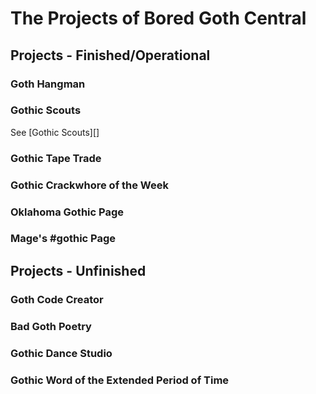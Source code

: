 # The Projects of Bored Goth Central 

## Projects - Finished/Operational

### Goth Hangman

### Gothic Scouts

See [Gothic Scouts][]

### Gothic Tape Trade

### Gothic Crackwhore of the Week

### Oklahoma Gothic Page

### Mage's #gothic Page

## Projects - Unfinished

### Goth Code Creator

### Bad Goth Poetry

### Gothic Dance Studio

### Gothic Word of the Extended Period of Time


